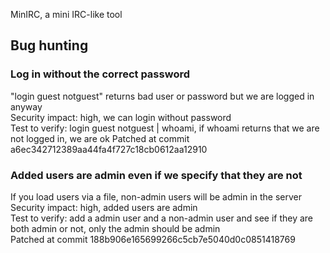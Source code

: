 MinIRC, a mini IRC-like tool

## Bug hunting

### Log in without the correct password

"login guest notguest" returns bad user or password but we are logged in anyway\
Security impact: high, we can login without password\
Test to verify: login guest notguest | whoami, if whoami returns that we are not logged in, we are ok
Patched at commit a6ec342712389aa44fa4f727c18cb0612aa12910

### Added users are admin even if we specify that they are not

If you load users via a file, non-admin users will be admin in the server\
Security impact: high, added users are admin\
Test to verify: add a admin user and a non-admin user and see if they are both admin or not, only the admin should be admin\
Patched at commit 188b906e165699266c5cb7e5040d0c0851418769

